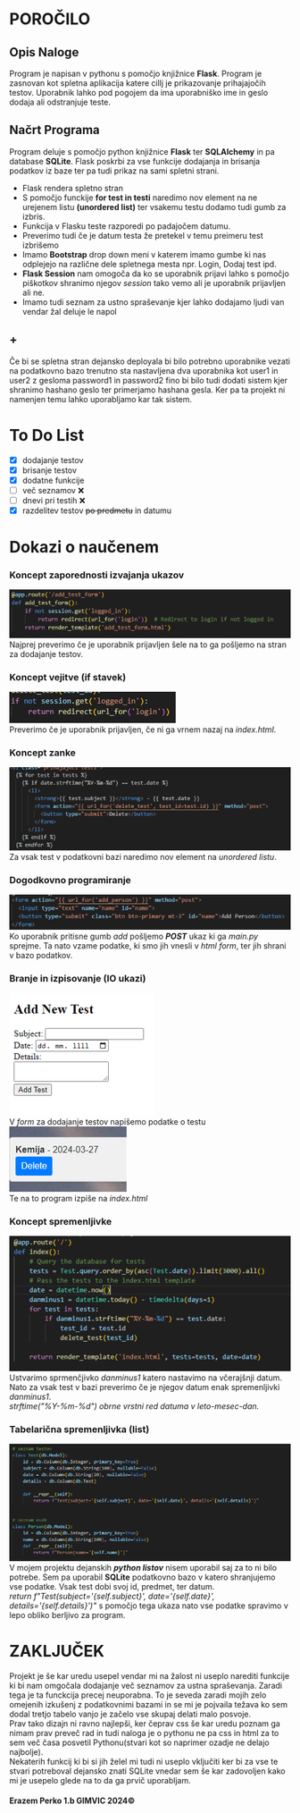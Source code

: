 # POROČILO
## Opis Naloge
Program je napisan v pythonu s pomočjo knjižnice **Flask**. Program je zasnovan kot spletna aplikacija katere cillj je prikazovanje prihajajočih testov. Uporabnik lahko pod pogojem da ima uporabniško ime in geslo dodaja ali odstranjuje teste. 
## Načrt Programa
Program deluje s pomočjo python knjižnice **Flask** ter **SQLAlchemy**  in pa database **SQLite**. Flask poskrbi za vse funkcije dodajanja in brisanja podatkov iz baze ter pa tudi prikaz na sami spletni strani.
- Flask rendera spletno stran
- S pomočjo funckije **for test in testi** naredimo nov element na ne urejenem listu __(unordered list)__ ter vsakemu testu dodamo tudi gumb za izbris.
- Funkcija v Flasku teste razporedi po padajočem datumu.
- Preverimo tudi če je datum testa že pretekel v temu preimeru test izbrišemo
- Imamo **Bootstrap** drop down meni v katerem imamo gumbe ki nas odplejejo na različne dele spletnega mesta npr. Login, Dodaj test ipd.
- **Flask Session** nam omogoča da ko se uporabnik prijavi lahko s pomočjo piškotkov shranimo njegov _session_ tako vemo ali je uporabnik prijavljen ali ne.
- Imamo tudi seznam za ustno spraševanje kjer lahko dodajamo ljudi van vendar žal deluje le napol

## +
Če bi se spletna stran dejansko deployala bi bilo potrebno uporabnike vezati na podatkovno bazo trenutno sta nastavljena dva uporabnika kot user1 in user2 z gesloma password1 in password2 fino bi bilo tudi dodati sistem kjer shranimo hashano geslo ter primerjamo hashana gesla. Ker pa ta projekt ni namenjen temu lahko uporabljamo kar tak sistem. 

# To Do List
- [x] dodajanje testov
- [x] brisanje testov
- [x] dodatne funkcije
- [ ] več seznamov ❌
- [ ] dnevi pri testih ❌
- [x] razdelitev testov ~~po predmetu~~ in datumu

# Dokazi o naučenem
### Koncept zaporednosti izvajanja ukazov
![image](https://github.com/erazem19/projekt/blob/main/slike/Screenshot0(inf).png)  
Najprej preverimo če je uporabnik prijavljen šele na to ga pošljemo na stran za dodajanje testov.


### Koncept vejitve (if stavek) 
![image](https://github.com/erazem19/projekt/blob/main/slike/Screenshot1(inf).png)  
Preverimo če je uporabnik prijavljen, če ni ga vrnem nazaj na _index.html_.

### Koncept zanke 
![image](https://github.com/erazem19/projekt/blob/main/slike/Screenshot2(inf).png)  
Za vsak test v podatkovni bazi naredimo nov element na _unordered listu_.

### Dogodkovno programiranje 
![image](https://github.com/erazem19/projekt/blob/main/slike/Screenshot3(inf).png)  
Ko uporabnik pritisne gumb _add_ pošljemo _**POST**_ ukaz ki ga _main.py_ sprejme. Ta nato vzame podatke, ki smo jih vnesli v _html form_, ter jih shrani v bazo podatkov.

### Branje in izpisovanje (IO ukazi) 
![image](https://github.com/erazem19/projekt/blob/main/slike/Screenshot%204.1(inf).png)  
V _form_ za dodajanje testov napišemo podatke o testu  
![image](https://github.com/erazem19/projekt/blob/main/slike/Screenshot4(inf).png)  
Te na to program izpiše na _index.html_  

### Koncept spremenljivke 
![image](https://github.com/erazem19/projekt/blob/main/slike/Screenshot5(inf).png)  
Ustvarimo sprmenčjivko _danminus1_ katero nastavimo na včerajšnji datum. Nato za vsak test v bazi preverimo če je njegov datum enak spremenljivki _danminus1_.  
_strftime("%Y-%m-%d") obrne vrstni red datuma v leto-mesec-dan._

### Tabelarična spremenljivka (list) 
![image](https://github.com/erazem19/projekt/blob/main/slike/Screenshot6(inf).png)  
V mojem projektu dejanskih **_python listov_** nisem uporabil saj za to ni bilo potrebe. Sem pa uporabil **SQLite** podatkovno bazo v katero shranjujemo vse podatke. Vsak test dobi svoj id, predmet, ter datum.  
_return f"Test(subject='{self.subject}', date='{self.date}', details='{self.details}')"_ s pomočjo tega ukaza nato vse podatke spravimo v lepo obliko berljivo za program.  

# ZAKLJUČEK
Projekt je še kar uredu usepel vendar mi na žalost ni useplo narediti funkcije ki bi nam omgočala dodajanje več seznamov za ustna spraševanja. Zaradi tega je ta funckcija precej neuporabna. To je seveda zaradi mojih zelo omejenih izkušenj z podatkovnimi bazami in se mi je pojvaila težava ko sem dodal tretjo tabelo vanjo je začelo vse skupaj delati malo posvoje.  
Prav tako dizajn ni ravno najlepši, ker čeprav css še kar uredu poznam ga nimam prav preveč rad in tudi naloga je o pythonu ne pa css in html za to sem več časa posvetil Pythonu(stvari kot so naprimer ozadje ne delajo najbolje).  
Nekaterih funkcij ki bi si jih želel mi tudi ni useplo vključiti ker bi za vse te stvari potreboval dejansko znati SQLite vnedar sem še kar zadovoljen kako mi je usepelo glede na to da ga prvič uporabljam.

#### Erazem Perko 1.b GIMVIC 2024©
